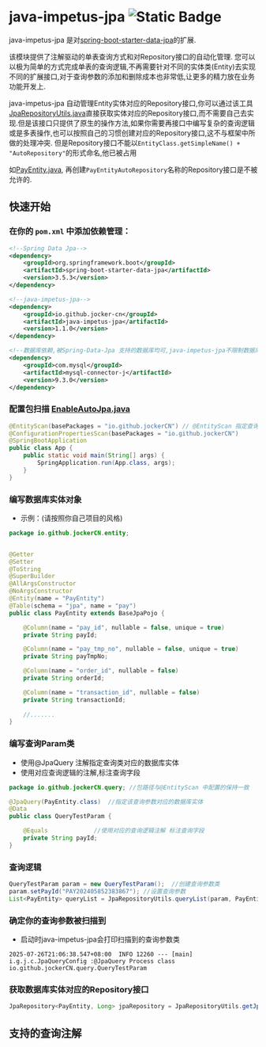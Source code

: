 # java-impetus-jpa ![Static Badge](https://img.shields.io/badge/spring_data_jpa-3.5.3-brightgreen?style=flat&logo=spring-boot&logoColor=white)
java-impetus-jpa 是对[spring-boot-starter-data-jpa](https://spring.io/projects/spring-data-jpa)的扩展.

该模块提供了注解驱动的单表查询方式和对Repository接口的自动化管理.
您可以以极为简单的方式完成单表的查询逻辑,不再需要针对不同的实体类(Entity)去实现不同的扩展接口,对于查询参数的添加和删除成本也非常低,让更多的精力放在业务功能开发上.

java-impetus-jpa 自动管理Entity实体对应的Repository接口,你可以通过该工具[JpaRepositoryUtils.java](src/main/java/io/github/jockerCN/jpa/autoRepository/JpaRepositoryUtils.java)直接获取实体对应的Repository接口,而不需要自己去实现.但是该接口只提供了原生的操作方法,如果你需要再接口中编写复杂的查询逻辑或是多表操作,也可以按照自己的习惯创建对应的Repository接口,这不与框架中所做的处理冲突.
但是Repository接口不能以`EntityClass.getSimpleName() + "AutoRepository"`的形式命名,他已被占用

如[PayEntity.java](src/test/java/io/github/jockerCN/entity/PayEntity.java), 再创建`PayEntityAutoRepository`名称的Repository接口是不被允许的.

## 快速开始

### 在你的 `pom.xml` 中添加依赖管理：

```xml
<!--Spring Data Jpa-->
<dependency>
    <groupId>org.springframework.boot</groupId>
    <artifactId>spring-boot-starter-data-jpa</artifactId>
    <version>3.5.3</version>
</dependency>

<!--java-impetus-jpa-->
<dependency>
    <groupId>io.github.jocker-cn</groupId>
    <artifactId>java-impetus-jpa</artifactId>
    <version>1.1.0</version>
</dependency>

<!--数据库依赖,被Spring-Data-Jpa 支持的数据库均可,java-impetus-jpa不限制数据库类型-->
<dependency>
    <groupId>com.mysql</groupId>
    <artifactId>mysql-connector-j</artifactId>
    <version>9.3.0</version>
</dependency>
```

### 配置包扫描 [EnableAutoJpa.java](src/main/java/io/github/jockerCN/configuration/EnableAutoJpa.java)


```java
@EntityScan(basePackages = "io.github.jockerCN") // @EntityScan 指定查询参数的扫描路径
@ConfigurationPropertiesScan(basePackages = "io.github.jockerCN")
@SpringBootApplication
public class App {
    public static void main(String[] args) {
        SpringApplication.run(App.class, args);
    }
}
```
### 编写数据库实体对象

- 示例：(请按照你自己项目的风格)
```java
package io.github.jockerCN.entity;


@Getter
@Setter
@ToString
@SuperBuilder
@AllArgsConstructor
@NoArgsConstructor
@Entity(name = "PayEntity")
@Table(schema = "jpa", name = "pay")
public class PayEntity extends BaseJpaPojo {

    @Column(name = "pay_id", nullable = false, unique = true)
    private String payId;

    @Column(name = "pay_tmp_no", nullable = false, unique = true)
    private String payTmpNo;

    @Column(name = "order_id", nullable = false)
    private String orderId;

    @Column(name = "transaction_id", nullable = false)
    private String transactionId;
    
    //.......
}
```

### 编写查询Param类
- 使用@JpaQuery 注解指定查询类对应的数据库实体
- 使用对应查询逻辑的注解,标注查询字段
```java
package io.github.jockerCN.query; //包路径与@EntityScan 中配置的保持一致

@JpaQuery(PayEntity.class)  //指定该查询参数对应的数据库实体
@Data
public class QueryTestParam {

    @Equals             //使用对应的查询逻辑注解 标注查询字段
    private String payId;
}
```

### 查询逻辑

```java
QueryTestParam param = new QueryTestParam();  //创建查询参数类
param.setPayId("PAY202405852383867"); //设置查询参数
List<PayEntity> queryList = JpaRepositoryUtils.queryList(param, PayEntity.class); //使用JpaRepositoryUtils查询api
```

### 确定你的查询参数被扫描到

- 启动时java-impetus-jpa会打印扫描到的查询参数类
```shell
2025-07-26T21:06:38.547+08:00  INFO 12260 --- [main] i.g.j.c.JpaQueryConfig :@JpaQuery Process class io.github.jockerCN.query.QueryTestParam
```


### 获取数据库实体对应的Repository接口

```java
JpaRepository<PayEntity, Long> jpaRepository = JpaRepositoryUtils.getJpaRepository(PayEntity.class);
```

## 支持的查询注解
